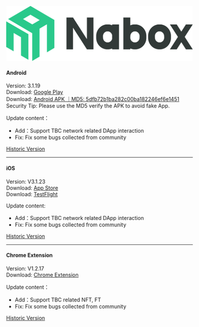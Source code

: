 ![Naobx](./logo-black.svg) 
####  Android
Version: 3.1.19  
Download: [Google Play](https://play.google.com/store/apps/details?id=com.wallet.nabox)  
Download: [Android APK ｜MD5: 5dfb72b1ba282c00ba182246ef6e1451 ](https://nabox-apk.oss-cn-hongkong.aliyuncs.com/Nabox_3.1.19.apk)  
Security Tip: Please use the MD5 verify the APK to avoid fake App. 

Update content：
- Add：Support TBC network related DApp interaction
- Fix: Fix some bugs collected from community 

[Historic Version](/android.md) 
______________________________________________________________________________________________________________________
####  iOS
Version: V3.1.23  
Download: [App Store](https://apps.apple.com/us/app/nabox-wallet/id6443821021)  
Download: [TestFlight](https://testflight.apple.com/join/P3ASFT8F)

Update content:   
- Add：Support TBC network related DApp interaction
- Fix: Fix some bugs collected from community

[Historic Version](/ios.md) 
______________________________________________________________________________________________________________________
####  Chrome Extension
Version:  V1.2.17  
Download: [Chrome Extension](https://chrome.google.com/webstore/detail/nabox-wallet/nknhiehlklippafakaeklbeglecifhad?hl=zh-CN&authuser=1) 

Update content：
- Add：Support TBC related NFT, FT
- Fix: Fix some bugs collected from community

[Historic Version](/extension.md) 
